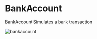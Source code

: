 # BankAccount
BankAccount
Simulates a bank transaction

![bankaccount](https://cloud.githubusercontent.com/assets/19290187/15727833/08e94848-2827-11e6-8b5c-4524e6f64524.PNG)
